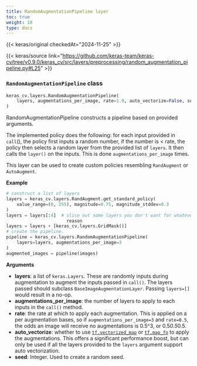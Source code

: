 ```yaml
---
title: RandomAugmentationPipeline layer
toc: true
weight: 10
type: docs
---
```


{{< keras/original checkedAt="2024-11-25" >}}

{{< keras/source link="https://github.com/keras-team/keras-cv/tree/v0.9.0/keras_cv/src/layers/preprocessing/random_augmentation_pipeline.py#L25" >}}

### `RandomAugmentationPipeline` class

```python
keras_cv.layers.RandomAugmentationPipeline(
    layers, augmentations_per_image, rate=1.0, auto_vectorize=False, seed=None, **kwargs
)
```

RandomAugmentationPipeline constructs a pipeline based on provided
arguments.

The implemented policy does the following: for each input provided in
`call`(), the policy first inputs a random number, if the number is < rate,
the policy then selects a random layer from the provided list of `layers`.
It then calls the `layer()` on the inputs. This is done
`augmentations_per_image` times.

This layer can be used to create custom policies resembling `RandAugment` or
`AutoAugment`.

**Example**

```python
# construct a list of layers
layers = keras_cv.layers.RandAugment.get_standard_policy(
    value_range=(0, 255), magnitude=0.75, magnitude_stddev=0.3
)
layers = layers[:4]  # slice out some layers you don't want for whatever
                       reason
layers = layers + [keras_cv.layers.GridMask()]
# create the pipeline.
pipeline = keras_cv.layers.RandomAugmentationPipeline(
    layers=layers, augmentations_per_image=3
)
augmented_images = pipeline(images)
```

**Arguments**

- **layers**: a list of `keras.Layers`. These are randomly inputs during
  augmentation to augment the inputs passed in `call()`. The layers
  passed should subclass `BaseImageAugmentationLayer`. Passing
  `layers=[]` would result in a no-op.
- **augmentations_per_image**: the number of layers to apply to each inputs in
  the `call()` method.
- **rate**: the rate at which to apply each augmentation. This is applied on a
  per augmentation bases, so if `augmentations_per_image=3` and
  `rate=0.5`, the odds an image will receive no augmentations is
  0.5^3, or 0.5*0.5*0.5.
- **auto_vectorize**: whether to use [`tf.vectorized_map`](https://www.tensorflow.org/api_docs/python/tf/vectorized_map) or [`tf.map_fn`](https://www.tensorflow.org/api_docs/python/tf/map_fn) to
  apply the augmentations. This offers a significant performance
  boost, but can only be used if all the layers provided to the
  `layers` argument support auto vectorization.
- **seed**: Integer. Used to create a random seed.
